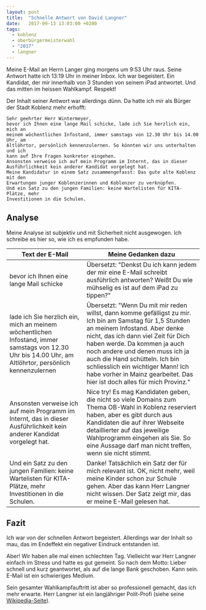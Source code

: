 ```yaml
---
layout: post
title:  "Schnelle Antwort von David Langner"
date:   2017-09-13 13:03:00 +0200
tags:
  - koblenz
  - oberbürgermeisterwahl
  - "2017"
  - langner
---
```

Meine E-Mail an Herrn Langer ging morgens um 9:53 Uhr raus. Seine Antwort hatte ich 13:19 Uhr in meiner Inbox. Ich war begeistert. Ein Kandidat, der mir innerhalb von 3 Stunden von seinem iPad antwortet. Und das mitten im heissen Wahlkampf. Respekt!

Der Inhalt seiner Antwort war allerdings dünn. Da hatte ich mir als Bürger der Stadt Koblenz mehr erhofft:

```
Sehr geehrter Herr Wintermeyer,
bevor ich Ihnen eine lange Mail schicke, lade ich Sie herzlich ein, mich an
meinem wöchentlichen Infostand, immer samstags von 12.30 Uhr bis 14.00 Uhr, am
Altlöhrtor, persönlich kennenzulernen. So könnten wir uns unterhalten und ich
kann auf Ihre Fragen konkreter eingehen.
Ansonsten verweise ich auf mein Programm im Internt, das in dieser
Ausführlichkeit kein anderer Kandidat vorgelegt hat.
Meine Kandidatur in einem Satz zusammengefasst: Das gute alte Koblenz mit den
Erwartungen junger Koblenzerinnen und Koblenzer zu verknüpfen.
Und ein Satz zu den jungen Familien: keine Wartelisten für KITA-Plätze, mehr
Investitionen in die Schulen.
```

## Analyse

Meine Analyse ist subjektiv und mit Sicherheit nicht ausgewogen. Ich schreibe es hier so, wie ich es empfunden habe.

<table class="table table-striped">
  <thead>
    <tr>
      <th>Text der E-Mail</th>
      <th>Meine Gedanken dazu</th>
    </tr>
  </thead>
  <tbody>
    <tr>
      <td>
        bevor ich Ihnen eine lange Mail schicke
      </td>
      <td>
        Übersetzt: "Denkst Du ich kann jedem der mir eine E-Mail schreibt ausführlich antworten? Weißt Du wie mühselig es ist auf dem iPad zu tippen?"
      </td>
    </tr>
    <tr>
      <td>lade ich Sie herzlich ein, mich an
      meinem wöchentlichen Infostand, immer samstags von 12.30 Uhr bis 14.00 Uhr, am
      Altlöhrtor, persönlich kennenzulernen
      </td>
      <td>
        Übersetzt: "Wenn Du mit mir reden willst, dann komme gefälligst zu mir. Ich bin am Samstag für 1,5 Stunden an meinem Infostand. Aber denke nicht, das ich dann viel Zeit für Dich haben werde. Da kommen ja auch noch andere und denen muss ich ja auch die Hand schütteln. Ich bin schliesslich ein wichtiger Mann! Ich habe vorher in Mainz gearbeitet. Das hier ist doch alles für mich Provinz."
      </td>
    </tr>
    <tr>
      <td>
        Ansonsten verweise ich auf mein Programm im Internt, das in dieser
      Ausführlichkeit kein anderer Kandidat vorgelegt hat.
      </td>
      <td>
        Nice try! Es mag Kandidaten geben, die nicht so viele Domains zum Thema OB-Wahl in Koblenz reserviert haben, aber es gibt durch aus Kandidaten die auf ihrer Webseite detaillierter auf das jeweilige Wahlprogramm eingehen als Sie. So eine Aussage darf man nicht treffen, wenn sie nicht stimmt.
      </td>
    </tr>
    <tr>
      <td>
      Und ein Satz zu den jungen Familien: keine Wartelisten für KITA-Plätze, mehr Investitionen in die Schulen.
      </td>
      <td>
        Danke! Tatsächlich ein Satz der für mich relevant ist. OK, nicht mehr, weil meine Kinder schon zur Schule gehen. Aber das kann Herr Langner nicht wissen. Der Satz zeigt mir, das er meine E-Mail gelesen hat.
      </td>
    </tr>
  </tbody>
</table>


## Fazit

Ich war von der schnellen Antwort begeistert. Allerdings war der Inhalt so mau, das im Endeffekt ein negativer Eindruck entstanden ist.

Aber! Wir haben alle mal einen schlechten Tag. Vielleicht war Herr Langner einfach im Stress und hatte es gut gemeint. So nach dem Motto: Lieber schnell und kurz geantwortet, als auf die lange Bank geschoben. Kann sein. E-Mail ist ein schwieriges Medium.

Sein gesamter Wahlkampfauftritt ist aber so professionell gemacht, das ich mehr erwarte. Herr Langner ist ein langjähriger Polit-Profi (siehe seine [Wikipedia-Seite](https://de.wikipedia.org/wiki/David_Langner)).
